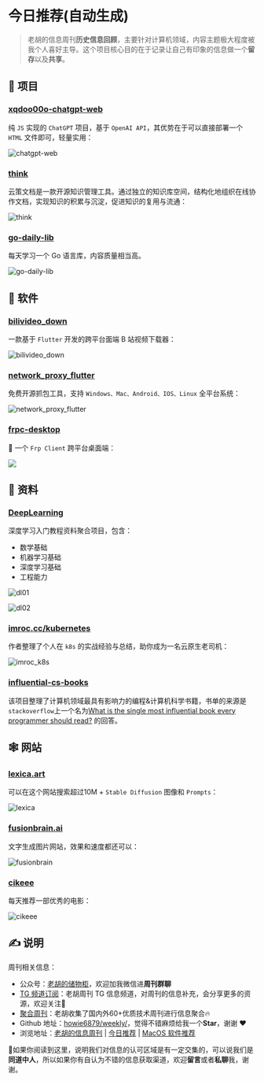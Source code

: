 # 今日推荐(自动生成)

> 老胡的信息周刊**历史信息回顾**，主要针对计算机领域，内容主题极大程度被我个人喜好主导。这个项目核心目的在于记录让自己有印象的信息做一个**留存**以及**共享**。


## 🎯 项目 

### [xqdoo00o-chatgpt-web](https://github.com/xqdoo00o/chatgpt-web)

纯 `JS` 实现的 `ChatGPT` 项目，基于 `OpenAI API`，其优势在于可以直接部署一个 `HTML` 文件即可，轻量实用：

![chatgpt-web](https://images-1252557999.file.myqcloud.com/uPic/chatgpt-web.png) 

### [think](https://github.com/fantasticit/think)

云策文档是一款开源知识管理工具。通过独立的知识库空间，结构化地组织在线协作文档，实现知识的积累与沉淀，促进知识的复用与流通：

![think](https://images-1252557999.file.myqcloud.com/uPic/think.jpg) 

### [go-daily-lib](https://github.com/darjun/go-daily-lib)

每天学习一个 Go 语言库，内容质量相当高。

![go-daily-lib](https://images-1252557999.file.myqcloud.com/uPic/4Ippyf.png) 

## 🤖 软件 

### [bilivideo_down](https://github.com/kangpeiqin/bilivideo_down)

一款基于 `Flutter` 开发的跨平台面端 B 站视频下载器：

![bilivideo_down](https://images-1252557999.file.myqcloud.com/uPic/bilivideo_down.jpg) 

### [network_proxy_flutter](https://github.com/wanghongenpin/network_proxy_flutter)

免费开源抓包工具，支持 `Windows、Mac、Android、IOS、Linux` 全平台系统：

![network_proxy_flutter](https://images-1252557999.file.myqcloud.com/uPic/network_proxy_flutter.png) 

### [frpc-desktop](https://github.com/luckjiawei/frpc-desktop)

🎉 一个 `Frp Client` 跨平台桌面端：

![](https://img.fre123.com/i/2023/12/23/6586f68db0238.jpg) 

## 👀 资料 

### [DeepLearning](https://github.com/Mikoto10032/DeepLearning)

深度学习入门教程资料聚合项目，包含：

- 数学基础
- 机器学习基础
- 深度学习基础
- 工程能力

![dl01](https://images-1252557999.file.myqcloud.com/uPic/532ono.jpg)

![dl02](https://images-1252557999.file.myqcloud.com/uPic/7I7Luc.jpg) 

### [imroc.cc/kubernetes](https://imroc.cc/kubernetes/)

作者整理了个人在 `k8s` 的实战经验与总结，助你成为一名云原生老司机：

![imroc_k8s](https://images-1252557999.file.myqcloud.com/uPic/imroc_k8s.jpg) 

### [influential-cs-books](https://github.com/cs-books/influential-cs-books)

该项目整理了计算机领域最具有影响力的编程&计算机科学书籍，书单的来源是`stackoverflow`上一个名为[What is the single most influential book every programmer should read?](https://stackoverflow.com/questions/1711/what-is-the-single-most-influential-book-every-programmer-should-read) 的回答。 

## 🕸 网站 

### [lexica.art](https://lexica.art/)

可以在这个网站搜索超过10M + `Stable Diffusion` 图像和 `Prompts`：

![lexica](https://images-1252557999.file.myqcloud.com/uPic/Bo0Qb9.jpg) 

### [fusionbrain.ai](https://fusionbrain.ai/diffusion)

文字生成图片网站，效果和速度都还可以：

![fusionbrain](https://images-1252557999.file.myqcloud.com/uPic/fusionbrain.jpg) 

### [cikeee](https://www.cikeee.com/)

每天推荐一部优秀的电影：

![cikeee](https://images-1252557999.file.myqcloud.com/uPic/cikeee.jpg) 

## ✍️ 说明

周刊相关信息：

- 公众号：[老胡的储物柜](https://images-1252557999.file.myqcloud.com/uPic/ETIbMe.jpg)，欢迎加我微信进**周刊群聊**
- [TG 频道订阅](https://t.me/howie_weekly)：老胡周刊 TG 信息频道，对周刊的信息补充，会分享更多的资源，欢迎关注👏
- [聚合周刊](https://www.fre321.com/weekly)：老胡收集了国内外60+优质技术周刊进行信息聚合🔥
- Github 地址：[howie6879/weekly/](https://github.com/howie6879/weekly/)，觉得不错麻烦给我一个**Star**，谢谢 ❤️
- 浏览地址：[老胡的信息周刊](https://weekly.howie6879.com) | [今日推荐](https://weekly.howie6879.com/recommend/index.html) | [MacOS 软件推荐](https://weekly.howie6879.com/soft/mac.html)

🙌如果你阅读到这里，说明我们对信息的认可区域是有一定交集的，可以说我们是**同道中人**，所以如果你有自认为不错的信息获取渠道，欢迎**留言**或者**私聊**我，谢谢。